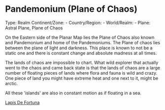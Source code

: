 # Pandemonium (Plane of Chaos)

Type: Realm
Continent/Zone: -
Country/Region: -
World/Realm: -
Plane: Astral Plane, Plane of Chaos

On the Eastern side of the Planar Map lies the Plane of Chaos also known and Pandemonium and home of the Pandemoniums. The Plane of chaos lies between the plane of light and darkness. This place is known to not be a static one and there is constant change and absolute madness at all times.

The lands of chaos are impossible to chart. What wild explorer that actually went to the chaos and came back state is that the lands of chaos are a large number of floating pieces of lands where flora and fauna is wild and crazy. One piece of land you might have extreme heat and one next to it,  might be arctic.

All these 'islands' are also in constant motion as if floating in a sea.

[Lapis De Fortuna](Lapis%20De%20Fortuna%202274dd93dabc4a7ca72a6ea78996e002.md)